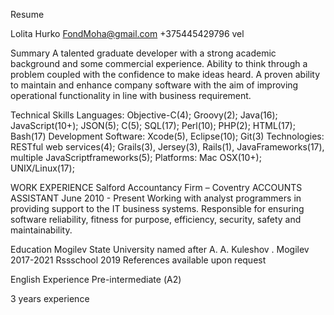 Resume

Lolita Hurko
FondMoha@gmail.com
+375445429796 vel

 Summary
A talented graduate developer with a strong academic background and some
commercial experience. Ability to think through a problem coupled with the
confidence to make ideas heard. A proven ability to maintain and enhance
company software with the aim of improving operational functionality in line
with business requirement.

Technical Skills
Languages: Objective-C(4); Groovy(2); Java(16); JavaScript(10+); JSON(5); C(5); SQL(17); Perl(10); PHP(2); HTML(17); Bash(17)
Development Software: Xcode(5), Eclipse(10); Git(3)
Technologies: RESTful web services(4); Grails(3), Jersey(3), Rails(1), JavaFrameworks(17), multiple JavaScriptframeworks(5);
Platforms: Mac OSX(10+); UNIX/Linux(17);

WORK EXPERIENCE
Salford Accountancy Firm – Coventry
ACCOUNTS ASSISTANT June 2010 - Present
Working with analyst programmers in providing support to the IT business
systems. Responsible for ensuring software reliability, fitness for purpose,
efficiency, security, safety and maintainability.

Education
Mogilev State University named after A. A. Kuleshov . Mogilev 2017-2021
Rssschool 2019
References available upon request

English Experience
Pre-intermediate (А2)

3 years experience
